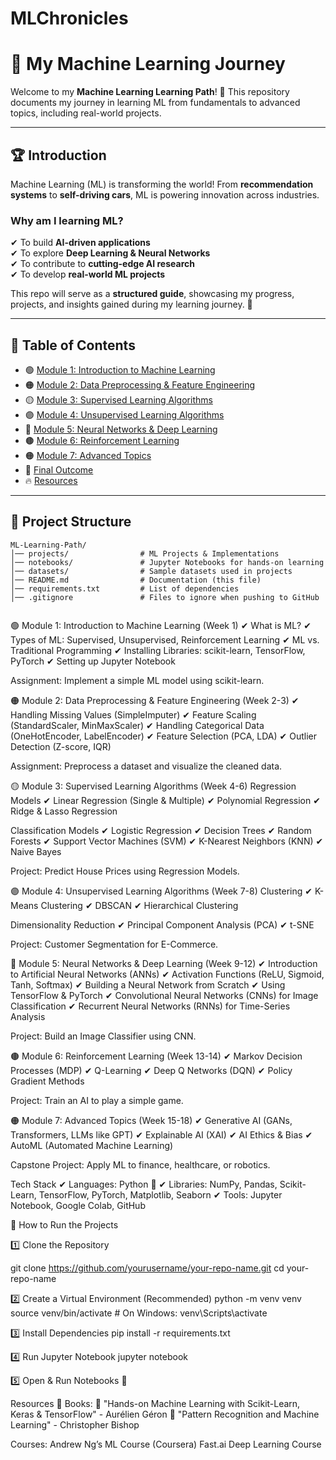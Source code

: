 # MLChronicles


# 🚀 My Machine Learning Journey  

Welcome to my **Machine Learning Learning Path**! 🌟 This repository documents my journey in learning ML from fundamentals to advanced topics, including real-world projects.  

---

## 🏆 Introduction  
Machine Learning (ML) is transforming the world! From **recommendation systems** to **self-driving cars**, ML is powering innovation across industries.  

### Why am I learning ML?  
✔ To build **AI-driven applications**  
✔ To explore **Deep Learning & Neural Networks**  
✔ To contribute to **cutting-edge AI research**  
✔ To develop **real-world ML projects**  

This repo will serve as a **structured guide**, showcasing my progress, projects, and insights gained during my learning journey. 🚀  

---

## 🔗 Table of Contents  
- 🟢 [Module 1: Introduction to Machine Learning](#module-1-introduction-to-machine-learning-week-1)  
- 🟠 [Module 2: Data Preprocessing & Feature Engineering](#module-2-data-preprocessing--feature-engineering-week-2-3)  
- 🟡 [Module 3: Supervised Learning Algorithms](#module-3-supervised-learning-algorithms-week-4-6)  
- 🟣 [Module 4: Unsupervised Learning Algorithms](#module-4-unsupervised-learning-algorithms-week-7-8)  
- 🔵 [Module 5: Neural Networks & Deep Learning](#module-5-neural-networks--deep-learning-week-9-12)  
- 🟤 [Module 6: Reinforcement Learning](#module-6-reinforcement-learning-week-13-14)  
- 🟠 [Module 7: Advanced Topics](#module-7-advanced-topics-week-15-18)  
- 🎯 [Final Outcome](#final-outcome)  
- 🔥 [Resources](#resources)  

---

## 📂 Project Structure  
```plaintext
ML-Learning-Path/
│── projects/                # ML Projects & Implementations  
│── notebooks/               # Jupyter Notebooks for hands-on learning  
│── datasets/                # Sample datasets used in projects  
│── README.md                # Documentation (this file)  
│── requirements.txt         # List of dependencies  
│── .gitignore               # Files to ignore when pushing to GitHub  


```
🟢 Module 1: Introduction to Machine Learning (Week 1)
✔ What is ML?
✔ Types of ML: Supervised, Unsupervised, Reinforcement Learning
✔ ML vs. Traditional Programming
✔ Installing Libraries: scikit-learn, TensorFlow, PyTorch
✔ Setting up Jupyter Notebook

Assignment: Implement a simple ML model using scikit-learn.

🟠 Module 2: Data Preprocessing & Feature Engineering (Week 2-3)
✔ Handling Missing Values (SimpleImputer)
✔ Feature Scaling (StandardScaler, MinMaxScaler)
✔ Handling Categorical Data (OneHotEncoder, LabelEncoder)
✔ Feature Selection (PCA, LDA)
✔ Outlier Detection (Z-score, IQR)

 Assignment: Preprocess a dataset and visualize the cleaned data.

🟡 Module 3: Supervised Learning Algorithms (Week 4-6)
 Regression Models
✔ Linear Regression (Single & Multiple)
✔ Polynomial Regression
✔ Ridge & Lasso Regression

 Classification Models
✔ Logistic Regression
✔ Decision Trees
✔ Random Forests
✔ Support Vector Machines (SVM)
✔ K-Nearest Neighbors (KNN)
✔ Naive Bayes

 Project: Predict House Prices using Regression Models.

🟣 Module 4: Unsupervised Learning Algorithms (Week 7-8)
 Clustering
✔ K-Means Clustering
✔ DBSCAN
✔ Hierarchical Clustering

 Dimensionality Reduction
✔ Principal Component Analysis (PCA)
✔ t-SNE

 Project: Customer Segmentation for E-Commerce.

🔵 Module 5: Neural Networks & Deep Learning (Week 9-12)
✔ Introduction to Artificial Neural Networks (ANNs)
✔ Activation Functions (ReLU, Sigmoid, Tanh, Softmax)
✔ Building a Neural Network from Scratch
✔ Using TensorFlow & PyTorch
✔ Convolutional Neural Networks (CNNs) for Image Classification
✔ Recurrent Neural Networks (RNNs) for Time-Series Analysis

 Project: Build an Image Classifier using CNN.

🟤 Module 6: Reinforcement Learning (Week 13-14)
✔ Markov Decision Processes (MDP)
✔ Q-Learning
✔ Deep Q Networks (DQN)
✔ Policy Gradient Methods

 Project: Train an AI to play a simple game.

🟠 Module 7: Advanced Topics (Week 15-18)
✔ Generative AI (GANs, Transformers, LLMs like GPT)
✔ Explainable AI (XAI)
✔ AI Ethics & Bias
✔ AutoML (Automated Machine Learning)

 Capstone Project: Apply ML to finance, healthcare, or robotics.

 Tech Stack
✔ Languages: Python 🐍
✔ Libraries: NumPy, Pandas, Scikit-Learn, TensorFlow, PyTorch, Matplotlib, Seaborn
✔ Tools: Jupyter Notebook, Google Colab, GitHub


🚀 How to Run the Projects

1️⃣ Clone the Repository

git clone https://github.com/yourusername/your-repo-name.git
cd your-repo-name

2️⃣ Create a Virtual Environment (Recommended)
python -m venv venv
source venv/bin/activate  # On Windows: venv\Scripts\activate

3️⃣ Install Dependencies
pip install -r requirements.txt

4️⃣ Run Jupyter Notebook
jupyter notebook


5️⃣ Open & Run Notebooks 📖


 Resources
📖 Books:
📗 "Hands-on Machine Learning with Scikit-Learn, Keras & TensorFlow" - Aurélien Géron
📙 "Pattern Recognition and Machine Learning" - Christopher Bishop

 Courses:
 Andrew Ng’s ML Course (Coursera)
 Fast.ai Deep Learning Course
